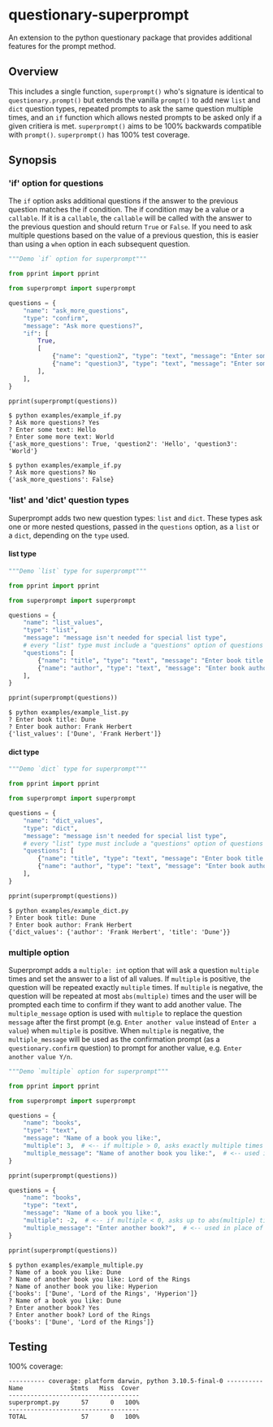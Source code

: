 # questionary-superprompt

An extension to the python questionary package that provides additional features for the prompt method.

## Overview

This includes a single function, `superprompt()` who's signature is identical to `questionary.prompt()` but extends the vanilla `prompt()` to add new `list` and `dict` question types, repeated prompts to ask the same question multiple times, and an `if` function which allows nested prompts to be asked only if a given critiera is met.  `superprompt()` aims to be 100% backwards compatible with `prompt()`.  `superprompt()` has 100% test coverage.

## Synopsis

### 'if' option for questions

The `if` option asks additional questions if the answer to the previous question matches the if condition. The if condition may be a value or a `callable`. If it is a `callable`, the `callable` will be called with the answer to the previous question and should return `True` or `False`. If you need to ask multiple questions based on the value of a previous question, this is easier than using a `when` option in each subsequent question.

```python
"""Demo `if` option for superprompt"""

from pprint import pprint

from superprompt import superprompt

questions = {
    "name": "ask_more_questions",
    "type": "confirm",
    "message": "Ask more questions?",
    "if": [
        True,
        [
            {"name": "question2", "type": "text", "message": "Enter some text:"},
            {"name": "question3", "type": "text", "message": "Enter some more text:"},
        ],
    ],
}

pprint(superprompt(questions))
```

```
$ python examples/example_if.py
? Ask more questions? Yes
? Enter some text: Hello
? Enter some more text: World
{'ask_more_questions': True, 'question2': 'Hello', 'question3': 'World'}

$ python examples/example_if.py
? Ask more questions? No
{'ask_more_questions': False}
```

### 'list' and 'dict' question types

Superprompt adds two new question types: `list` and `dict`. These types ask one or more nested questions, passed in the `questions` option, as a `list` or a `dict`, depending on the `type` used.

#### list type

```python
"""Demo `list` type for superprompt"""

from pprint import pprint

from superprompt import superprompt

questions = {
    "name": "list_values",
    "type": "list",
    "message": "message isn't needed for special list type",
    # every "list" type must include a "questions" option of questions to ask
    "questions": [
        {"name": "title", "type": "text", "message": "Enter book title:"},
        {"name": "author", "type": "text", "message": "Enter book author:"},
    ],
}

pprint(superprompt(questions))
```

```
$ python examples/example_list.py
? Enter book title: Dune
? Enter book author: Frank Herbert
{'list_values': ['Dune', 'Frank Herbert']}
```

#### dict type

```python
"""Demo `dict` type for superprompt"""

from pprint import pprint

from superprompt import superprompt

questions = {
    "name": "dict_values",
    "type": "dict",
    "message": "message isn't needed for special list type",
    # every "list" type must include a "questions" option of questions to ask
    "questions": [
        {"name": "title", "type": "text", "message": "Enter book title:"},
        {"name": "author", "type": "text", "message": "Enter book author:"},
    ],
}

pprint(superprompt(questions))
```

```
$ python examples/example_dict.py
? Enter book title: Dune
? Enter book author: Frank Herbert
{'dict_values': {'author': 'Frank Herbert', 'title': 'Dune'}}
```

### multiple option

Superprompt adds a `multiple: int` option that will ask a question `multiple` times and set the answer to a list of all values.  If `multiple` is positive, the question will be repeated exactly `multiple` times.  If `multiple` is negative, the question will be repeated at most `abs(multiple)` times and the user will be prompted each time to confirm if they want to add another value. The `multiple_message` option is used with `multiple` to replace the question `message` after the first prompt (e.g. `Enter another value` instead of `Enter a value`) when `multiple` is positive. When `multiple` is negative, the `multiple_message` will be used as the confirmation prompt  (as a `questionary.confirm` question) to prompt for another value, e.g. `Enter another value Y/n`.

```python
"""Demo `multiple` option for superprompt"""

from pprint import pprint

from superprompt import superprompt

questions = {
    "name": "books",
    "type": "text",
    "message": "Name of a book you like:",
    "multiple": 3,  # <-- if multiple > 0, asks exactly multiple times
    "multiple_message": "Name of another book you like:",  # <-- used in place of `message` after the first question is asked
}

pprint(superprompt(questions))

questions = {
    "name": "books",
    "type": "text",
    "message": "Name of a book you like:",
    "multiple": -2,  # <-- if multiple < 0, asks up to abs(multiple) times
    "multiple_message": "Enter another book?",  # <-- used in place of `message` for the continuation prompt
}

pprint(superprompt(questions))
```

```
$ python examples/example_multiple.py
? Name of a book you like: Dune
? Name of another book you like: Lord of the Rings
? Name of another book you like: Hyperion
{'books': ['Dune', 'Lord of the Rings', 'Hyperion']}
? Name of a book you like: Dune
? Enter another book? Yes
? Enter another book? Lord of the Rings
{'books': ['Dune', 'Lord of the Rings']}
```

## Testing

100% coverage:

```
---------- coverage: platform darwin, python 3.10.5-final-0 ----------
Name             Stmts   Miss  Cover
------------------------------------
superprompt.py      57      0   100%
------------------------------------
TOTAL               57      0   100%
```